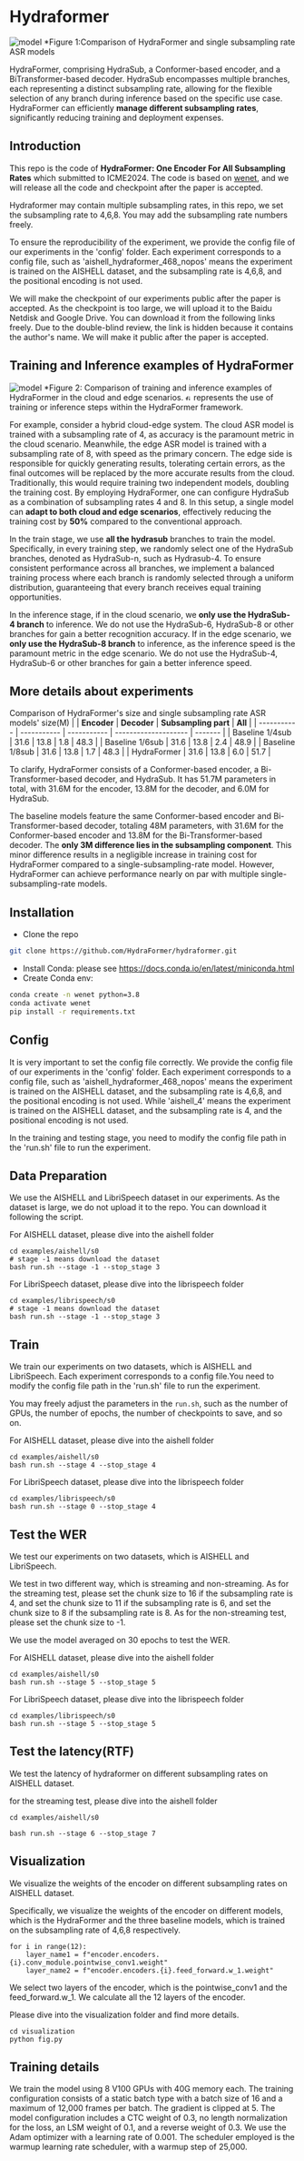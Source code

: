 # Hydraformer

![model](picture/1.png)
*Figure 1:Comparison of HydraFormer and single subsampling rate ASR models

HydraFormer, comprising HydraSub, a Conformer-based encoder, and a BiTransformer-based decoder. HydraSub encompasses multiple branches, each representing a distinct subsampling rate, allowing for the flexible selection of any branch during inference based on the specific use case. HydraFormer can efficiently **manage different subsampling rates**, significantly reducing training and deployment expenses. 
## Introduction
This repo is the code of **HydraFormer: One Encoder For All Subsampling Rates** which submitted to ICME2024. The code is based on [wenet](https://github.com/wenet-e2e/wenet), and we will release all the code and checkpoint after the paper is accepted.

Hydraformer may contain multiple subsampling rates, in this repo, we set the subsampling rate to 4,6,8. You may add the subsampling rate numbers freely.


To ensure the reproducibility of the experiment, we provide the config file of our experiments in the 'config' folder. Each experiment corresponds to a config file, such as 'aishell_hydraformer_468_nopos' means the experiment is trained on the AISHELL dataset, and the subsampling rate is 4,6,8, and the positional encoding is not used.

We will make the checkpoint of our experiments public after the paper is accepted. As the checkpoint is too large, we will upload it to the Baidu Netdisk and Google Drive. You can download it from the following links freely. Due to the double-blind review, the link is hidden because it contains the author's name. We will make it public after the paper is accepted.

## Training and Inference examples of HydraFormer
![model](picture/compare.png)
*Figure 2: Comparison of training and inference examples of HydraFormer in the cloud and edge scenarios. <img src="picture/fire.png" alt="fire" width="10"/> represents the use of training or inference steps within the HydraFormer framework.

For example, consider a hybrid cloud-edge system. The cloud ASR model is trained with a subsampling rate of 4, as accuracy is the paramount metric in the cloud scenario. Meanwhile, the edge ASR model is trained with a subsampling rate of 8, with speed as the primary concern. The edge side is responsible for quickly generating results, tolerating certain errors, as the final outcomes will be replaced by the more accurate results from the cloud. Traditionally, this would require training two independent models, doubling the training cost. By employing HydraFormer, one can configure HydraSub as a combination of subsampling rates 4 and 8. In this setup, a single model can **adapt to both cloud and edge scenarios**, effectively reducing the training cost by **50%** compared to the conventional approach.

In the train stage, we use **all the hydrasub** branches to train the model. Specifically, in every training step, we randomly select one of the HydraSub branches, denoted as HydraSub-n, such as Hydrasub-4. To ensure consistent performance across all branches, we implement a balanced training process where each branch is randomly selected through a uniform distribution, guaranteeing that every branch receives equal training opportunities.

In the inference stage, if in the cloud scenario, we **only use the HydraSub-4 branch** to inference. We do not use the HydraSub-6, HydraSub-8 or other branches for gain a better recognition accuracy.
If in the edge scenario, we **only use the HydraSub-8 branch** to inference, as the inference speed is the paramount metric in the edge scenario. We do not use the HydraSub-4, HydraSub-6 or other branches for gain a better inference speed.

## More details about experiments

Comparison of HydraFormer's size and single subsampling rate ASR models' size(M) 
|             | **Encoder** | **Decoder** | **Subsampling part** | **All** |
| ----------- | ----------- | ----------- | -------------------- | ------- |
| Baseline 1/4sub   | 31.6        | 13.8        | 1.8                  | 48.3    |
| Baseline 1/6sub   | 31.6        | 13.8        | 2.4                  | 48.9    |
| Baseline 1/8sub   | 31.6        | 13.8        | 1.7                  | 48.3    |
| HydraFormer | 31.6        | 13.8        | 6.0                  | 51.7    |



To clarify, HydraFormer consists of a Conformer-based encoder, a Bi-Transformer-based decoder, and HydraSub. It has 51.7M parameters in total, with 31.6M for the encoder, 13.8M for the decoder, and 6.0M for HydraSub.

The baseline models feature the same Conformer-based encoder and Bi-Transformer-based decoder, totaling 48M parameters, with 31.6M for the Conformer-based encoder and 13.8M for the Bi-Transformer-based decoder. The **only 3M difference lies in the subsampling component**. This minor difference results in a negligible increase in training cost for HydraFormer compared to a single-subsampling-rate model. However, HydraFormer can achieve performance nearly on par with multiple single-subsampling-rate models.

## Installation

- Clone the repo
``` sh
git clone https://github.com/HydraFormer/hydraformer.git
```

- Install Conda: please see https://docs.conda.io/en/latest/miniconda.html
- Create Conda env:

``` sh
conda create -n wenet python=3.8
conda activate wenet
pip install -r requirements.txt
```

## Config
It is very important to set the config file correctly. We provide the config file of our experiments in the 'config' folder. Each experiment corresponds to a config file, such as 'aishell_hydraformer_468_nopos' means the experiment is trained on the AISHELL dataset, and the subsampling rate is 4,6,8, and the positional encoding is not used. While 'aishell_4' means the experiment is trained on the AISHELL dataset, and the subsampling rate is 4, and the positional encoding is not used.

In the training and testing stage, you need to modify the config file path in the 'run.sh' file to run the experiment.

## Data Preparation
We use the AISHELL and LibriSpeech dataset in our experiments. As the dataset is large, we do not upload it to the repo. You can download it following the script.

For AISHELL dataset, please dive into the aishell folder
```
cd examples/aishell/s0
# stage -1 means download the dataset
bash run.sh --stage -1 --stop_stage 3
```

For LibriSpeech dataset, please dive into the librispeech folder
```
cd examples/librispeech/s0
# stage -1 means download the dataset
bash run.sh --stage -1 --stop_stage 3
```


## Train
We train our experiments on two datasets, which is AISHELL and LibriSpeech. 
Each experiment corresponds to a config file.You need to modify the config file path in the 'run.sh' file to run the experiment.

You may freely adjust the parameters in the `run.sh`, such as the number of GPUs, the number of epochs, the number of checkpoints to save, and so on.


For AISHELL dataset, please dive into the aishell folder
```
cd examples/aishell/s0
bash run.sh --stage 4 --stop_stage 4
```

For LibriSpeech dataset, please dive into the librispeech folder
```
cd examples/librispeech/s0
bash run.sh --stage 0 --stop_stage 4
```

## Test the WER
We test our experiments on two datasets, which is AISHELL and LibriSpeech.

We test in two different way, which is streaming and non-streaming. As for the streaming test, please set the chunk size to 16 if the subsampling rate is 4, and set the chunk size to 11 if the subsampling rate is 6, and set the chunk size to 8 if the subsampling rate is 8. As for the non-streaming test, please set the chunk size to -1.

We use the model averaged on 30 epochs to test the WER.

For AISHELL dataset, please dive into the aishell folder
```
cd examples/aishell/s0
bash run.sh --stage 5 --stop_stage 5
```

For LibriSpeech dataset, please dive into the librispeech folder
```
cd examples/librispeech/s0
bash run.sh --stage 5 --stop_stage 5
```

## Test the latency(RTF)
We test the latency of hydraformer on different subsampling rates on AISHELL dataset.

for the streaming test, please dive into the aishell folder
```
cd examples/aishell/s0  

bash run.sh --stage 6 --stop_stage 7
```

## Visualization
We visualize the weights of the encoder on different subsampling rates on AISHELL dataset.

Specifically, we visualize the weights of the encoder on different models, which is the HydraFormer and the three baseline models, which is trained on the subsampling rate of 4,6,8 respectively.

```
for i in range(12):
    layer_name1 = f"encoder.encoders.{i}.conv_module.pointwise_conv1.weight"
    layer_name2 = f"encoder.encoders.{i}.feed_forward.w_1.weight"
```
We select two layers of the encoder, which is the pointwise_conv1 and the feed_forward.w_1. We calculate all the 12 layers of the encoder.

Please dive into the visualization folder and find more details.
```
cd visualization
python fig.py
```

## Training details
We train the model using 8 V100 GPUs with 40G memory each. The training configuration consists of a static batch type with a batch size of 16 and a maximum of 12,000 frames per batch. The gradient is clipped at 5. The model configuration includes a CTC weight of 0.3, no length normalization for the loss, an LSM weight of 0.1, and a reverse weight of 0.3. We use the Adam optimizer with a learning rate of 0.001. The scheduler employed is the warmup learning rate scheduler, with a warmup step of 25,000.
